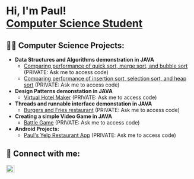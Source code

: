 <h1>Hi, I'm Paul! <br/> <a href="https://www.linkedin.com/in/paul-echenberg-77335125b/">Computer Science Student</a>

<h2>👨‍💻 Computer Science Projects:</h2>

- <b>Data Structures and Algorithms demonstration in JAVA</b>
  - [Comparing performance of quick sort, merge sort, and bubble sort](https://github.com/PaulEchenberg/ComparingQuickSortMergeSortAndBubbleSort) (PRIVATE: Ask me to access code)
  - [Comparing performance of insertion sort, selection sort, and heap sort](https://github.com/PaulEchenberg/SearchingAndSorting) (PRIVATE: Ask me to access code)
- <b>Design Patterns demonstation in JAVA</b>
  - [Virtual Hotel Maker](https://github.com/PaulEchenberg/DesignPatternDemo) (PRIVATE: Ask me to access code)
- <b>Threads and runnable interface demonstation in JAVA</b>
  - [Burgers and Fries restaurant](https://github.com/PaulEchenberg/BurgersAndFries) (PRIVATE: Ask me to access code)
- <b>Creating a simple Video Game in JAVA</b>
  - [Battle Game](https://github.com/PaulEchenberg/BattleGame) (PRIVATE: Ask me to access code)
- <b>Android Projects:</b>
  - [Paul's Yelp Restaurant App](https://github.com/PaulEchenberg/MyYelp) (PRIVATE: Ask me to access code)
 
<h2> 🤳 Connect with me:</h2>

[<img align="left" alt="PaulEchenberg | LinkedIn" width="22px" src="https://cdn.jsdelivr.net/npm/simple-icons@v3/icons/linkedin.svg" />][linkedin]

[linkedin]: https://www.linkedin.com/in/paul-echenberg-77335125b/
